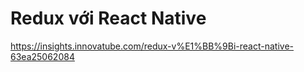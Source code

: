 # Redux với React Native


https://insights.innovatube.com/redux-v%E1%BB%9Bi-react-native-63ea25062084
